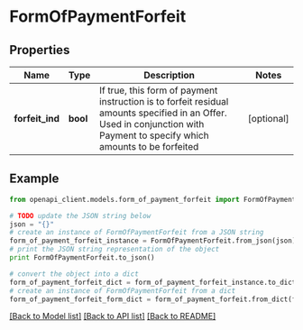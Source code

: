 # FormOfPaymentForfeit


## Properties
Name | Type | Description | Notes
------------ | ------------- | ------------- | -------------
**forfeit_ind** | **bool** | If true, this form of payment instruction is to forfeit residual amounts specified in an Offer. Used in conjunction with Payment to specify which amounts to be forfeited | [optional] 

## Example

```python
from openapi_client.models.form_of_payment_forfeit import FormOfPaymentForfeit

# TODO update the JSON string below
json = "{}"
# create an instance of FormOfPaymentForfeit from a JSON string
form_of_payment_forfeit_instance = FormOfPaymentForfeit.from_json(json)
# print the JSON string representation of the object
print FormOfPaymentForfeit.to_json()

# convert the object into a dict
form_of_payment_forfeit_dict = form_of_payment_forfeit_instance.to_dict()
# create an instance of FormOfPaymentForfeit from a dict
form_of_payment_forfeit_form_dict = form_of_payment_forfeit.from_dict(form_of_payment_forfeit_dict)
```
[[Back to Model list]](../README.md#documentation-for-models) [[Back to API list]](../README.md#documentation-for-api-endpoints) [[Back to README]](../README.md)



